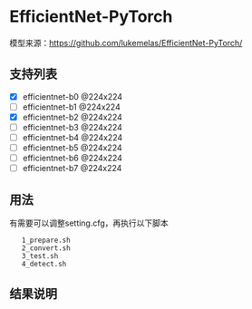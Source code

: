 # EfficientNet-PyTorch

模型来源：https://github.com/lukemelas/EfficientNet-PyTorch/

## 支持列表
- [x] efficientnet-b0 @224x224
- [ ] efficientnet-b1 @224x224
- [x] efficientnet-b2 @224x224
- [ ] efficientnet-b3 @224x224
- [ ] efficientnet-b4 @224x224
- [ ] efficientnet-b5 @224x224
- [ ] efficientnet-b6 @224x224
- [ ] efficientnet-b7 @224x224

## 用法

有需要可以调整setting.cfg，再执行以下脚本

```shell
   1_prepare.sh
   2_convert.sh
   3_test.sh
   4_detect.sh
```

## 结果说明
